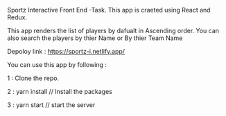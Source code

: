 Sportz Interactive Front End -Task. This app is craeted using React and Redux.

This app renders the list of players by dafualt in Ascending order. You can also search the players by thier Name or By thier Team Name 

Depoloy link : https://sportz-i.netlify.app/

You can use this app by following :
 
 1 : Clone the repo.
 
 2 : yarn install     // Install the packages 
 
 3 : yarn start       // start the server 
 
